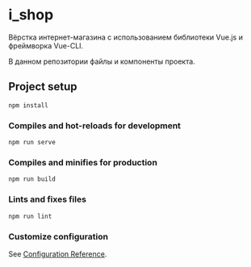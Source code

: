 # i_shop

<p>Вёрстка интернет-магазина с использованием библиотеки Vue.js и фреймворка Vue-CLI.</p>
<p>В данном репозитории файлы и компоненты проекта.</p>

## Project setup
```
npm install
```

### Compiles and hot-reloads for development
```
npm run serve
```

### Compiles and minifies for production
```
npm run build
```

### Lints and fixes files
```
npm run lint
```

### Customize configuration
See [Configuration Reference](https://cli.vuejs.org/config/).
